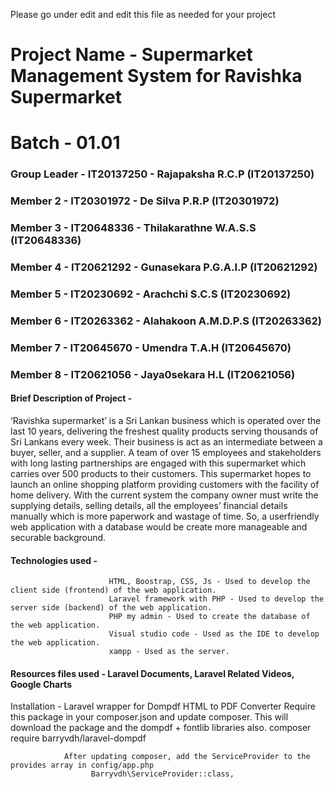 Please go under edit and edit this file as needed for your project

# Project Name - Supermarket Management System for Ravishka Supermarket
# Batch - 01.01

### Group Leader - IT20137250 - Rajapaksha R.C.P (IT20137250)
### Member 2 - IT20301972 - De Silva P.R.P (IT20301972)
### Member 3 - IT20648336 - Thilakarathne W.A.S.S (IT20648336)
### Member 4 - IT20621292 - Gunasekara P.G.A.I.P (IT20621292) 
### Member 5 - IT20230692 - Arachchi S.C.S (IT20230692)
### Member 6 - IT20263362 - Alahakoon A.M.D.P.S (IT20263362)
### Member 7 - IT20645670 - Umendra T.A.H (IT20645670)
### Member 8 - IT20621056 - Jaya0sekara H.L (IT20621056)

#### Brief Description of Project - 
‘Ravishka supermarket’ is a Sri Lankan business which is operated over the last 10 years, delivering the freshest quality products serving thousands of Sri Lankans every week. Their business is act as an intermediate between a buyer, seller, and a supplier. A team of over 15 employees and stakeholders with long lasting partnerships are engaged with this supermarket which carries over 500 products to their customers. This supermarket hopes to launch an online shopping platform providing customers with the facility of home delivery. With the current system the company owner must write the supplying details, selling details, all the employees’ financial details manually which is more paperwork and wastage of time. So, a userfriendly web application with a database would be create more manageable and securable background. 

#### Technologies used -  
                          HTML, Boostrap, CSS, Js - Used to develop the client side (frontend) of the web application.
                          Laravel framework with PHP - Used to develop the server side (backend) of the web application.
                          PHP my admin - Used to create the database of the web application.
                          Visual studio code - Used as the IDE to develop the web application.
                          xampp - Used as the server.

#### Resources files used - Laravel Documents, Laravel Related Videos, Google Charts

Installation - Laravel wrapper for Dompdf HTML to PDF Converter
                Require this package in your composer.json and update composer. This will download the package and the dompdf + fontlib libraries also.
                      composer require barryvdh/laravel-dompdf
                      
                After updating composer, add the ServiceProvider to the provides array in config/app.php
                      Barryvdh\ServiceProvider::class,

